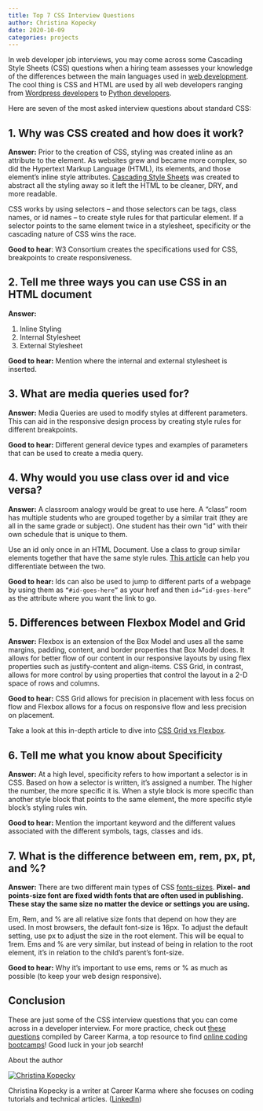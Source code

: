 ```yaml
---
title: Top 7 CSS Interview Questions
author: Christina Kopecky 
date: 2020-10-09
categories: projects
---
```

In web developer job interviews, you may come across some Cascading Style Sheets (CSS) questions when a hiring team assesses your knowledge of the differences between the main languages used in [web development](https://careerkarma.com/blog/best-web-developer-bootcamps/). The cool thing is CSS and HTML are used by all web developers ranging from [Wordpress developers](careerkarma.com/careers/wordpress-developer/) to [Python developers](https://careerkarma.com/blog/how-to-learn-python/).

Here are seven of the most asked interview questions about standard CSS:

## 1. Why was CSS created and how does it work? 

**Answer:** Prior to the creation of CSS, styling was created inline as an attribute to the element. As websites grew and became more complex, so did the Hypertext Markup Language (HTML), its elements, and those element’s inline style attributes. [Cascading Style Sheets](https://careerkarma.com/blog/what-is-css/) was created to abstract all the styling away so it left the HTML to be cleaner, DRY, and more readable. 

CSS works by using selectors – and those selectors can be tags, class names, or id names	– to create style rules for that particular element. If a selector points to the same element twice in a stylesheet, specificity or the cascading nature of CSS wins the race. 

**Good to hear**: W3 Consortium creates the specifications used for CSS, breakpoints to create responsiveness.

## 2. Tell me three ways you can use CSS in an HTML document

**Answer:**

1. Inline Styling
2. Internal Stylesheet
3. External Stylesheet

**Good to hear:** Mention where the internal and external stylesheet is inserted. 

## 3. What are media queries used for? 

**Answer:** Media Queries are used to modify styles at different parameters. This can aid in the responsive design process by creating style rules for different breakpoints. 

**Good to hear:** Different general device types and examples of parameters that can be used to create a media query.

## 4. Why would you use class over id and vice versa?

**Answer:** A classroom analogy would be great to use here. A “class” room has multiple students who are grouped together by a similar trait (they are all in the same grade or subject). One student has their own “id” with their own schedule that is unique to them.

Use an id only once in an HTML Document. Use a class to group similar elements together that have the same style rules. [This article](https://careerkarma.com/blog/css-class-vs-id-2) can help you differentiate between the two.

**Good to hear:** Ids can also be used to jump to different parts of a webpage by using them as `“#id-goes-here”` as your href and then `id=“id-goes-here”` as the attribute where you want the link to go.

## 5. Differences between Flexbox Model and Grid

**Answer:** Flexbox is an extension of the Box Model and uses all the same margins, padding, content, and border properties that Box Model does.  It allows for better flow of our content in our responsive layouts by using flex properties such as justify-content and align-items. CSS Grid, in contrast, allows for more control by using properties that control the layout in a 2-D space of rows and columns.

**Good to hear:** CSS Grid allows for precision in placement with less focus on flow and Flexbox allows for a focus on responsive flow and less precision on placement. 

Take a look at this in-depth article to dive into [CSS Grid vs Flexbox]( https://careerkarma.com/blog/css-grid-vs-flexbox).

## 6. Tell me what you know about Specificity

**Answer:** At a high level, specificity refers to how important a selector is in CSS. Based on how a selector is written, it’s assigned a number. The higher the number, the more specific it is. When a style block is more specific than another style block that points to the same element, the more specific style block’s styling rules win. 

**Good to hear:** Mention the important keyword and the different values associated with the different symbols, tags, classes and ids. 

## 7. What is the difference between em, rem, px, pt, and %? 

**Answer:** There are two different main types of CSS [fonts-sizes](https://careerkarma.com/blog/css-font-size/). **Pixel- and points-size font are fixed width fonts that are often used in publishing. These stay the same size no matter the device or settings you are using.**

Em, Rem, and % are all relative size fonts that depend on how they are used. In most browsers, the default font-size is 16px. To adjust the default setting, use px to adjust the size in the root element. This will be equal to 1rem. Ems and % are very similar, but instead of being in relation to the root element, it’s in relation to the child’s parent’s font-size. 

**Good to hear:** Why it’s important to use ems, rems or % as much as possible (to keep your web design responsive). 

## Conclusion
These are just some of the CSS interview questions that you can come across in a developer interview. For more practice, check out [these questions](https://careerkarma.com/blog/css-interview-questions) compiled by Career Karma, a top resource to find [online coding bootcamps](https://careerkarma.com/blog/best-online-coding-bootcamps/)! Good luck in your job search!

About the author

<a href="https://careerkarma.com/blog/author/christina-kopecky/"><img alt="Christina Kopecky" src="https://careerkarma.com/blog/wp-content/uploads/2020/06/image-3-300x300.png"></a>

Christina Kopecky is a writer at Career Karma where she focuses on coding tutorials and technical articles. ([LinkedIn](https://www.linkedin.com/in/cmvnk/))
